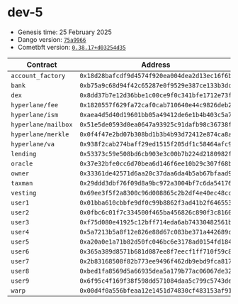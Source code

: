 # dev-5

- Genesis time: 25 February 2025
- Dango version: [`75a9966`](https://github.com/left-curve/left-curve/tree/75a9966)
- Cometbft version: [`0.38.17+d03254d35`](https://github.com/cometbft/cometbft/releases/tag/v0.38.17)

| Contract            | Address                                      |
| ------------------- | -------------------------------------------- |
| `account_factory`   | `0x18d28bafcdf9d4574f920ea004dea2d13ec16f6b` |
| `bank`              | `0xb75a9c68d94f42c65287e0f9529e387ce133b3dc` |
| `dex`               | `0x8dd37b7e12d36bbe1c00ce9f0c341bfe1712e73f` |
| `hyperlane/fee`     | `0x1820557f629fa72caf0cab710640e44c9826deb2` |
| `hyperlane/ism`     | `0xaea4d5d40d19601bb05a49412de6e1b4b403c5a7` |
| `hyperlane/mailbox` | `0x51e5de0593d0ea0647a93925c91dafb98c36738f` |
| `hyperlane/merkle`  | `0x0f4f47e2bd07b308bd1b3b4b93d72412e874ca8a` |
| `hyperlane/va`      | `0x938f2cab274baff29ed1515f205df1c58464afc9` |
| `lending`           | `0x53373c59e508bd6cb903e3c00b7b224d2180982f` |
| `oracle`            | `0x37e32bfe0cc6d70bea6d146f6ee10b29c307f68b` |
| `owner`             | `0x33361de42571d6aa20c37daa6da4b5ab67bfaad9` |
| `taxman`            | `0x29ddd3dbf76f09d8a9bc972a3004bf7c6da54176` |
| `vesting`           | `0x69ee3f5f2a8300c96d008865c2b2df4e40ec48cc` |
| `user1`             | `0x01bba610cbbfe9df0c99b8862f3ad41b2f646553` |
| `user2`             | `0x0fbc6c01f7c334500f465ba456826c890f3c8160` |
| `user3`             | `0xf75d080e41925c12bff714eda6ab74330482561b` |
| `user4`             | `0x5a7213b5a8f12e826e88d67c083be371a442689c` |
| `user5`             | `0xa20a0e1a71b82d50fc046bc6e3178ad0154fd184` |
| `user6`             | `0x365a389d8571b681d087ee8f7eecf1ff710f59c8` |
| `user7`             | `0x2b83168508f82b773ee9496f462db9ebd9fca817` |
| `user8`             | `0xbed1fa8569d5a66935dea5a179b77ac06067de32` |
| `user9`             | `0x6f95c4f169f38f598dd571084daa5c799c5743de` |
| `warp`              | `0x00d4f0a556bfeaa12e1451d74830cf483153af91` |

